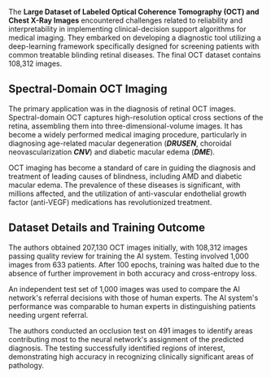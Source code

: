 The **Large Dataset of Labeled Optical Coherence Tomography (OCT) and Chest X-Ray Images** encountered challenges related to reliability and interpretability in implementing clinical-decision support algorithms for medical imaging. They embarked on developing a diagnostic tool utilizing a deep-learning framework specifically designed for screening patients with common treatable blinding retinal diseases. The final OCT dataset contains 108,312 images.

## Spectral-Domain OCT Imaging

The primary application was in the diagnosis of retinal OCT images. Spectral-domain OCT captures high-resolution optical cross sections of the retina, assembling them into three-dimensional-volume images. It has become a widely performed medical imaging procedure, particularly in diagnosing age-related macular degeneration (***DRUSEN***,  choroidal neovascularization ***CNV***) and diabetic macular edema (***DME***).

OCT imaging has become a standard of care in guiding the diagnosis and treatment of leading causes of blindness, including AMD and diabetic macular edema. The prevalence of these diseases is significant, with millions affected, and the utilization of anti-vascular endothelial growth factor (anti-VEGF) medications has revolutionized treatment.

## Dataset Details and Training Outcome

The authors obtained 207,130 OCT images initially, with 108,312 images passing quality review for training the AI system. Testing involved 1,000 images from 633 patients. After 100 epochs, training was halted due to the absence of further improvement in both accuracy and cross-entropy loss.

An independent test set of 1,000 images was used to compare the AI network's referral decisions with those of human experts. The AI system's performance was comparable to human experts in distinguishing patients needing urgent referral.

The authors conducted an occlusion test on 491 images to identify areas contributing most to the neural network's assignment of the predicted diagnosis. The testing successfully identified regions of interest, demonstrating high accuracy in recognizing clinically significant areas of pathology.


